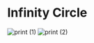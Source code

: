 # Infinity Circle

![print (1)](https://i.imgur.com/THpMc7P.png)
![print (2)](hhttps://i.imgur.com/79lRMZL.png)